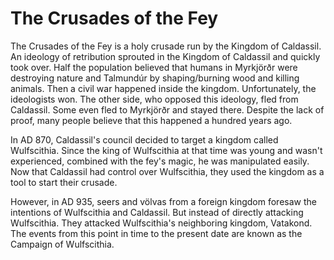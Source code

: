 # The Crusades of the Fey

The Crusades of the Fey is a holy crusade run by the Kingdom of Caldassil. An ideology of retribution sprouted in the Kingdom of Caldassil and quickly took over. Half the population believed that humans in Myrkjörðr were destroying nature and Talmundúr by shaping/burning wood and killing animals. Then a civil war happened inside the kingdom. Unfortunately, the ideologists won. The other side, who opposed this ideology, fled from Caldassil. Some even fled to Myrkjörðr and stayed there. Despite the lack of proof, many people believe that this happened a hundred years ago.

In AD 870, Caldassil's council decided to target a kingdom called Wulfscithia. Since the king of Wulfscithia at that time was young and wasn't experienced, combined with the fey's magic, he was manipulated easily. Now that Caldassil had control over Wulfscithia, they used the kingdom as a tool to start their crusade.

However, in AD 935, seers and völvas from a foreign kingdom foresaw the intentions of Wulfscithia and Caldassil. But instead of directly attacking Wulfscithia. They attacked Wulfscithia's neighboring kingdom, Vatakond. The events from this point in time to the present date are known as the Campaign of Wulfscithia.
